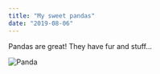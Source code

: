 ```yaml
---
title: "My sweet pandas"
date: "2019-08-06"
---
```

Pandas are great!
They have fur and stuff...

![Panda](https://upload.wikimedia.org/wikipedia/commons/0/0f/Grosser_Panda.JPG)
